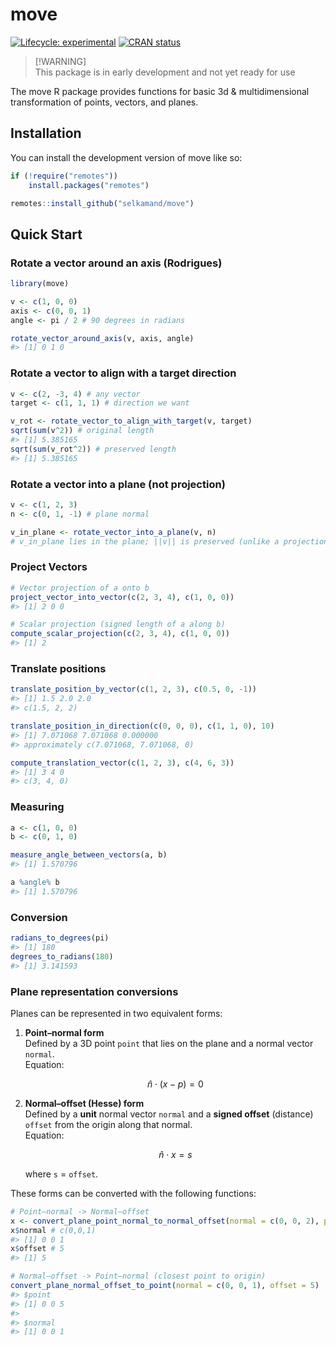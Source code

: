 
<!-- README.md is generated from README.Rmd. Please edit that file -->

# move

<!-- badges: start -->

[![Lifecycle:
experimental](https://img.shields.io/badge/lifecycle-experimental-orange.svg)](https://lifecycle.r-lib.org/articles/stages.html#experimental)
[![CRAN
status](https://www.r-pkg.org/badges/version/move)](https://CRAN.R-project.org/package=move)
<!-- badges: end -->

> \[!WARNING\]  
> This package is in early development and not yet ready for use

The move R package provides functions for basic 3d & multidimensional
transformation of points, vectors, and planes.

## Installation

You can install the development version of move like so:

``` r
if (!require("remotes"))
    install.packages("remotes")

remotes::install_github("selkamand/move")
```

## Quick Start

### Rotate a vector around an axis (Rodrigues)

``` r
library(move)

v <- c(1, 0, 0)
axis <- c(0, 0, 1)
angle <- pi / 2 # 90 degrees in radians

rotate_vector_around_axis(v, axis, angle)
#> [1] 0 1 0
```

### Rotate a vector to align with a target direction

``` r
v <- c(2, -3, 4) # any vector
target <- c(1, 1, 1) # direction we want

v_rot <- rotate_vector_to_align_with_target(v, target)
sqrt(sum(v^2)) # original length
#> [1] 5.385165
sqrt(sum(v_rot^2)) # preserved length
#> [1] 5.385165
```

### Rotate a vector into a plane (not projection)

``` r
v <- c(1, 2, 3)
n <- c(0, 1, -1) # plane normal

v_in_plane <- rotate_vector_into_a_plane(v, n)
# v_in_plane lies in the plane; ||v|| is preserved (unlike a projection)
```

### Project Vectors

``` r
# Vector projection of a onto b
project_vector_into_vector(c(2, 3, 4), c(1, 0, 0))
#> [1] 2 0 0

# Scalar projection (signed length of a along b)
compute_scalar_projection(c(2, 3, 4), c(1, 0, 0))
#> [1] 2
```

### Translate positions

``` r
translate_position_by_vector(c(1, 2, 3), c(0.5, 0, -1))
#> [1] 1.5 2.0 2.0
#> c(1.5, 2, 2)

translate_position_in_direction(c(0, 0, 0), c(1, 1, 0), 10)
#> [1] 7.071068 7.071068 0.000000
#> approximately c(7.071068, 7.071068, 0)

compute_translation_vector(c(1, 2, 3), c(4, 6, 3))
#> [1] 3 4 0
#> c(3, 4, 0)
```

### Measuring

``` r
a <- c(1, 0, 0)
b <- c(0, 1, 0)

measure_angle_between_vectors(a, b)
#> [1] 1.570796

a %angle% b
#> [1] 1.570796
```

### Conversion

``` r
radians_to_degrees(pi)
#> [1] 180
degrees_to_radians(180)
#> [1] 3.141593
```

### Plane representation conversions

Planes can be represented in two equivalent forms:

1.  **Point–normal form**  
    Defined by a 3D point `point` that lies on the plane and a normal
    vector `normal`.  
    Equation:  
    ``` math

    \hat{n} \cdot (x - p) = 0
    ```

2.  **Normal–offset (Hesse) form**  
    Defined by a **unit** normal vector `normal` and a **signed offset**
    (distance) `offset` from the origin along that normal.  
    Equation:  
    ``` math

    \hat{n} \cdot x = s
    ```
    where `s` = `offset`.

These forms can be converted with the following functions:

``` r
# Point–normal -> Normal–offset
x <- convert_plane_point_normal_to_normal_offset(normal = c(0, 0, 2), point = c(2, 3, 5))
x$normal # c(0,0,1)
#> [1] 0 0 1
x$offset # 5
#> [1] 5

# Normal–offset -> Point–normal (closest point to origin)
convert_plane_normal_offset_to_point(normal = c(0, 0, 1), offset = 5)
#> $point
#> [1] 0 0 5
#> 
#> $normal
#> [1] 0 0 1
```
